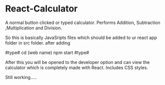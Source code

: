 # React-Calculator
A normal button clicked or typed calculator. Performs  Addition, Subtraction ,Multiplication and Division.

So this is basically JavaSripts files which should be added to ur react app folder in src folder.
after adding

#type#
cd (web name)
npm start
#type#

After this you will be opened to the developer option and can view the calculator which is completely made with React.
Includes CSS styles.


Still working.....
